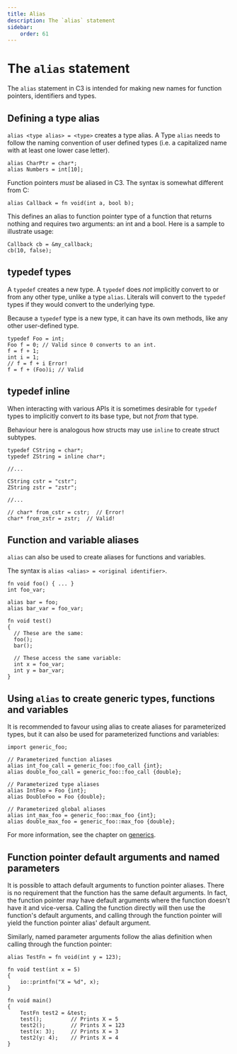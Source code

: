 ```yaml
---
title: Alias
description: The `alias` statement
sidebar:
    order: 61
---
```


# The `alias` statement

The `alias` statement in C3 is intended for making new names for function pointers, identifiers and types.

## Defining a type alias

`alias <type alias> = <type>` creates a type alias. A Type `alias` needs to follow the naming convention of user defined types (i.e. a capitalized
name with at least one lower case letter).

```c3
alias CharPtr = char*;
alias Numbers = int[10];
```

Function pointers _must_ be aliased in C3. The syntax is somewhat different from C:

```c3
alias Callback = fn void(int a, bool b);
```

This defines an alias to function pointer type of a function that returns nothing and requires two arguments: an int and a bool. Here is a sample to illustrate usage:

```c3
Callback cb = &my_callback;
cb(10, false);
```

## typedef types

A `typedef` creates a new type.
A `typedef` does _not_ implicitly convert to or from any other type, unlike a type `alias`.
Literals will convert to the `typedef` types if they would convert to the underlying type.

Because a `typedef` type is a new type, it can have its own methods, like any other user-defined type.

```c3
typedef Foo = int;
Foo f = 0; // Valid since 0 converts to an int.
f = f + 1;
int i = 1;
// f = f + i Error!
f = f + (Foo)i; // Valid
```

## typedef inline

When interacting with various APIs it is sometimes desirable for `typedef` types to implicitly convert *to*
its base type, but not *from* that type.

Behaviour here is analogous how structs may use `inline` to create struct subtypes.

```c3
typedef CString = char*;
typedef ZString = inline char*;

//...

CString cstr = "cstr";
ZString zstr = "zstr";

//...

// char* from_cstr = cstr;  // Error!
char* from_zstr = zstr;  // Valid!
```

## Function and variable aliases

`alias` can also be used to create aliases for functions and variables.

The syntax is `alias <alias> = <original identifier>`.

```c3
fn void foo() { ... }
int foo_var;

alias bar = foo;
alias bar_var = foo_var;

fn void test()
{
  // These are the same:
  foo();
  bar();

  // These access the same variable:
  int x = foo_var;
  int y = bar_var;
}
```

## Using `alias` to create generic types, functions and variables

It is recommended to favour using alias to create aliases for parameterized types, but it can also be used for parameterized functions and variables:

```c3
import generic_foo;

// Parameterized function aliases
alias int_foo_call = generic_foo::foo_call {int};
alias double_foo_call = generic_foo::foo_call {double};

// Parameterized type aliases
alias IntFoo = Foo {int};
alias DoubleFoo = Foo {double};

// Parameterized global aliases
alias int_max_foo = generic_foo::max_foo {int};
alias double_max_foo = generic_foo::max_foo {double};
```

For more information, see the chapter on [generics](/generic-programming/generics/).

## Function pointer default arguments and named parameters

It is possible to attach default arguments to function pointer aliases. There is no requirement
that the function has the same default arguments. In fact, the function pointer may have
default arguments where the function doesn't have it and vice-versa. Calling the function
directly will then use the function's default arguments, and calling through the function pointer
will yield the function pointer alias' default argument.

Similarly, named parameter arguments follow the alias definition when calling through the
function pointer:

```c3
alias TestFn = fn void(int y = 123);

fn void test(int x = 5)
{
    io::printfn("X = %d", x);
}

fn void main()
{
    TestFn test2 = &test;
    test();         // Prints X = 5
    test2();        // Prints X = 123
    test(x: 3);     // Prints X = 3
    test2(y: 4);    // Prints X = 4
}
```
